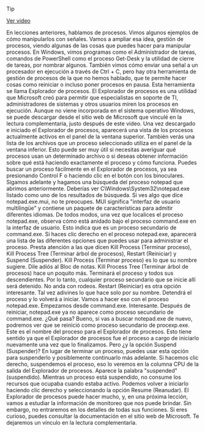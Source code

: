 > [!TIP]  
> [Ver video](https://youtu.be/GZlmZrqBFtY)

En lecciones anteriores, hablamos de procesos. Vimos algunos ejemplos de cómo manipularlos con señales. Vamos a ampliar esa idea, gestión de procesos, viendo algunas de las cosas que puedes hacer para manipular procesos. En Windows, vimos programas como el Administrador de tareas, comandos de PowerShell como el proceso Get-Desk y la utilidad de cierre de tareas, por nombrar algunos. También vimos cómo enviar una señal a un procesador en ejecución a través de Ctrl + C, pero hay otra herramienta de gestión de procesos de la que no hemos hablado, que te permite hacer cosas como reiniciar o incluso poner procesos en pausa. Esta herramienta se llama Explorador de procesos. El Explorador de procesos es una utilidad que Microsoft creó para permitir que especialistas en soporte de TI, administradores de sistemas y otros usuarios miren los procesos en ejecución. Aunque no viene incorporada en el sistema operativo Windows, se puede descargar desde el sitio web de Microsoft que vinculé en la lectura complementaria, justo después de este video. Una vez descargado e iniciado el Explorador de procesos, aparecerá una vista de los procesos actualmente activos en el panel de la ventana superior. También verás una lista de los archivos que un proceso seleccionado utiliza en el panel de la ventana inferior. Esto puede ser muy útil si necesitas averiguar qué procesos usan un determinado archivo o si deseas obtener información sobre qué está haciendo exactamente el proceso y cómo funciona. Puedes buscar un proceso fácilmente en el Explorador de procesos, ya sea presionando Control F o haciendo clic en el botón con los binoculares. Sigamos adelante y hagamos una búsqueda del proceso notepad que abrimos anteriormente. Deberías ver C\Windows\System32\notepad.exe listado como uno de los resultados de búsqueda. Si ves algo que dice notepad.exe.mui, no te preocupes. MUI significa "interfaz de usuario multilingüe" y contiene un paquete de características para admitir diferentes idiomas. De todos modos, una vez que localices el proceso notepad.exe, observa cómo está anidado bajo el proceso command.exe en la interfaz de usuario. Esto indica que es un proceso secundario de command.exe. Si haces clic derecho en el proceso notepad.exe, aparecerá una lista de las diferentes opciones que puedes usar para administrar el proceso. Presta atención a las que dicen Kill Process (Terminar proceso), Kill Process Tree (Terminar árbol de procesos), Restart (Reiniciar) y Suspend (Suspender). Kill Process (Terminar proceso) es lo que su nombre sugiere. Dile adiós al Bloc de notas. Kill Process Tree (Terminar árbol de procesos) hace un poquito más. Terminará el proceso y todos sus descendientes. Por lo tanto, cualquier proceso secundario que se inicie allí será detenido. No anda con rodeos. Restart (Reiniciar) es otra opción interesante. Tal vez adivines lo que hace solo por su nombre. Detendrá el proceso y lo volverá a iniciar. Vamos a hacer eso con el proceso notepad.exe. Empezamos desde command.exe. Interesante. Después de reiniciar, notepad.exe ya no aparece como proceso secundario de command.exe. ¿Qué pasa? Bueno, si vas a buscar notepad.exe de nuevo, podremos ver que se reinició como proceso secundario de procexp.exe. Este es el nombre del proceso para el Explorador de procesos. Esto tiene sentido ya que el Explorador de procesos fue el proceso a cargo de iniciarlo nuevamente una vez que lo finalizamos. Pero ¿y la opción Suspend (Suspender)? En lugar de terminar un proceso, puedes usar esta opción para suspenderlo y posiblemente continuarlo más adelante. Si hacemos clic derecho, suspendemos el proceso, eso lo veremos en la columna CPU de la salida del Explorador de procesos. Aparece la palabra "suspended" (suspendido). Mientras un proceso está suspendido, no consume los recursos que ocupaba cuando estaba activo. Podemos volver a iniciarlo haciendo clic derecho y seleccionando la opción Resume (Reanudar). El Explorador de procesos puede hacer mucho, y, en una próxima lección, vamos a estudiar la información de monitoreo que nos puede brindar. Sin embargo, no entraremos en los detalles de todas sus funciones. Si eres curioso, puedes consultar la documentación en el sitio web de Microsoft. Te dejaremos un vínculo en la lectura complementaria.